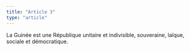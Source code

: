 ```yaml
---
title: "Article 3"
type: "article"
---
```




La Guinée est une République unitaire et indivisible, souveraine, laïque, sociale et démocratique.
